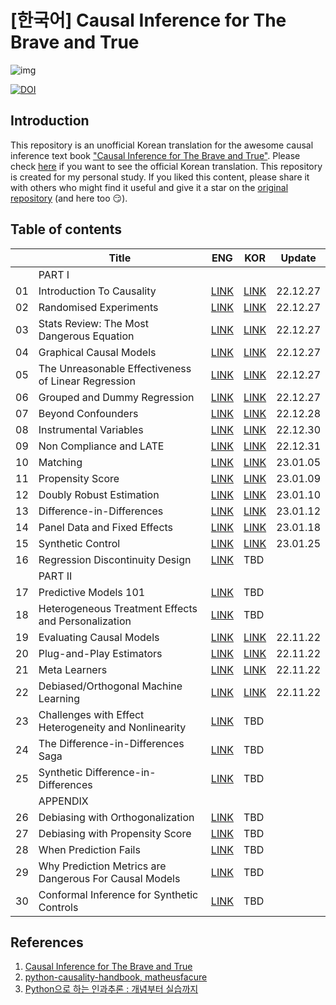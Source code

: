 # [한국어] Causal Inference for The Brave and True

![img](./causal-inference-for-the-brave-and-true/data/img/brave-and-true.png)

[![DOI](https://zenodo.org/badge/255903310.svg)](https://zenodo.org/badge/latestdoi/255903310)


## Introduction
This repository is an unofficial Korean translation for the awesome causal inference text book ["Causal Inference for The Brave and True"](https://matheusfacure.github.io/python-causality-handbook/landing-page.html). Please check [here](https://github.com/TeamCausality/Causal-Inference-with-Python) if you want to see the official Korean translation. This repository is created for my personal study. If you liked this content, please share it with others who might find it useful and give it a star on the [original repository](https://github.com/matheusfacure/python-causality-handbook) (and here too 😏).


## Table of contents
||Title|ENG|KOR|Update|
|---|---|---|---|---|
||PART I||||
|01|Introduction To Causality|[LINK](https://nbviewer.org/github/phykn/python-causality-handbook/blob/master/causal-inference-for-the-brave-and-true/01-Introduction-To-Causality.ipynb)|[LINK](https://nbviewer.org/github/phykn/python-causality-handbook/blob/master/causal-inference-for-the-brave-and-true/KOR-01-Introduction-To-Causality.ipynb)|22.12.27|
|02|Randomised Experiments|[LINK](https://nbviewer.org/github/phykn/python-causality-handbook/blob/master/causal-inference-for-the-brave-and-true/02-Randomised-Experiments.ipynb)|[LINK](https://nbviewer.org/github/phykn/python-causality-handbook/blob/master/causal-inference-for-the-brave-and-true/KOR-02-Randomised-Experiments.ipynb)|22.12.27|
|03|Stats Review: The Most Dangerous Equation|[LINK](https://nbviewer.org/github/phykn/python-causality-handbook/blob/master/causal-inference-for-the-brave-and-true/03-Stats-Review-The-Most-Dangerous-Equation.ipynb)|[LINK](https://nbviewer.org/github/phykn/python-causality-handbook/blob/master/causal-inference-for-the-brave-and-true/KOR-03-Stats-Review-The-Most-Dangerous-Equation.ipynb)|22.12.27|
|04|Graphical Causal Models|[LINK](https://nbviewer.org/github/phykn/python-causality-handbook/blob/master/causal-inference-for-the-brave-and-true/04-Graphical-Causal-Models.ipynb)|[LINK](https://nbviewer.org/github/phykn/python-causality-handbook/blob/master/causal-inference-for-the-brave-and-true/KOR-04-Graphical-Causal-Models.ipynb)|22.12.27|
|05|The Unreasonable Effectiveness of Linear Regression|[LINK](https://nbviewer.org/github/phykn/python-causality-handbook/blob/master/causal-inference-for-the-brave-and-true/05-The-Unreasonable-Effectiveness-of-Linear-Regression.ipynb)|[LINK](https://nbviewer.org/github/phykn/python-causality-handbook/blob/master/causal-inference-for-the-brave-and-true/KOR-05-The-Unreasonable-Effectiveness-of-Linear-Regression.ipynb)|22.12.27|
|06|Grouped and Dummy Regression|[LINK](https://nbviewer.org/github/phykn/python-causality-handbook/blob/master/causal-inference-for-the-brave-and-true/06-Grouped-and-Dummy-Regression.ipynb)|[LINK](https://nbviewer.org/github/phykn/python-causality-handbook/blob/master/causal-inference-for-the-brave-and-true/KOR-06-Grouped-and-Dummy-Regression.ipynb)|22.12.27|
|07|Beyond Confounders|[LINK](https://nbviewer.org/github/phykn/python-causality-handbook/blob/master/causal-inference-for-the-brave-and-true/07-Beyond-Confounders.ipynb)|[LINK](https://nbviewer.org/github/phykn/python-causality-handbook/blob/master/causal-inference-for-the-brave-and-true/KOR-07-Beyond-Confounders.ipynb)|22.12.28|
|08|Instrumental Variables|[LINK](https://nbviewer.org/github/phykn/python-causality-handbook/blob/master/causal-inference-for-the-brave-and-true/08-Instrumental-Variables.ipynb)|[LINK](https://nbviewer.org/github/phykn/python-causality-handbook/blob/master/causal-inference-for-the-brave-and-true/KOR-08-Instrumental-Variables.ipynb)|22.12.30|
|09|Non Compliance and LATE|[LINK](https://nbviewer.org/github/phykn/python-causality-handbook/blob/master/causal-inference-for-the-brave-and-true/09-Non-Compliance-and-LATE.ipynb)|[LINK](https://nbviewer.org/github/phykn/python-causality-handbook/blob/master/causal-inference-for-the-brave-and-true/KOR-09-Non-Compliance-and-LATE.ipynb)|22.12.31|
|10|Matching|[LINK](https://nbviewer.org/github/phykn/python-causality-handbook/blob/master/causal-inference-for-the-brave-and-true/10-Matching.ipynb)|[LINK](https://nbviewer.org/github/phykn/python-causality-handbook/blob/master/causal-inference-for-the-brave-and-true/KOR-10-Matching.ipynb)|23.01.05|
|11|Propensity Score|[LINK](https://nbviewer.org/github/phykn/python-causality-handbook/blob/master/causal-inference-for-the-brave-and-true/11-Propensity-Score.ipynb)|[LINK](https://nbviewer.org/github/phykn/python-causality-handbook/blob/master/causal-inference-for-the-brave-and-true/KOR-11-Propensity-Score.ipynb)|23.01.09|
|12|Doubly Robust Estimation|[LINK](https://nbviewer.org/github/phykn/python-causality-handbook/blob/master/causal-inference-for-the-brave-and-true/12-Doubly-Robust-Estimation.ipynb)|[LINK](https://nbviewer.org/github/phykn/python-causality-handbook/blob/master/causal-inference-for-the-brave-and-true/KOR-12-Doubly-Robust-Estimation.ipynb)|23.01.10|
|13|Difference-in-Differences|[LINK](https://nbviewer.org/github/phykn/python-causality-handbook/blob/master/causal-inference-for-the-brave-and-true/13-Difference-in-Differences.ipynb)|[LINK](https://nbviewer.org/github/phykn/python-causality-handbook/blob/master/causal-inference-for-the-brave-and-true/KOR-13-Difference-in-Differences.ipynb)|23.01.12|
|14|Panel Data and Fixed Effects|[LINK](https://nbviewer.org/github/phykn/python-causality-handbook/blob/master/causal-inference-for-the-brave-and-true/14-Panel-Data-and-Fixed-Effects.ipynb)|[LINK](https://nbviewer.org/github/phykn/python-causality-handbook/blob/master/causal-inference-for-the-brave-and-true/KOR-14-Panel-Data-and-Fixed-Effects.ipynb)|23.01.18|
|15|Synthetic Control|[LINK](https://nbviewer.org/github/phykn/python-causality-handbook/blob/master/causal-inference-for-the-brave-and-true/15-Synthetic-Control.ipynb)|[LINK](https://nbviewer.org/github/phykn/python-causality-handbook/blob/master/causal-inference-for-the-brave-and-true/KOR-15-Synthetic-Control.ipynb)|23.01.25|
|16|Regression Discontinuity Design|[LINK](https://nbviewer.org/github/phykn/python-causality-handbook/blob/master/causal-inference-for-the-brave-and-true/16-Regression-Discontinuity-Design.ipynb)|TBD|
||PART II||||
|17|Predictive Models 101|[LINK](https://nbviewer.org/github/phykn/python-causality-handbook/blob/master/causal-inference-for-the-brave-and-true/17-Predictive-Models-101.ipynb)|TBD|
|18|Heterogeneous Treatment Effects and Personalization|[LINK](https://nbviewer.org/github/phykn/python-causality-handbook/blob/master/causal-inference-for-the-brave-and-true/18-Heterogeneous-Treatment-Effects-and-Personalization.ipynb)|TBD|
|19|Evaluating Causal Models|[LINK](https://nbviewer.org/github/phykn/python-causality-handbook/blob/master/causal-inference-for-the-brave-and-true/19-Evaluating-Causal-Models.ipynb)|[LINK](https://nbviewer.org/github/phykn/python-causality-handbook/blob/master/causal-inference-for-the-brave-and-true/KOR-19-Evaluating-Causal-Models.ipynb)|22.11.22|
|20|Plug-and-Play Estimators|[LINK](https://nbviewer.org/github/phykn/python-causality-handbook/blob/master/causal-inference-for-the-brave-and-true/20-Plug-and-Play-Estimators.ipynb)|[LINK](https://nbviewer.org/github/phykn/python-causality-handbook/blob/master/causal-inference-for-the-brave-and-true/KOR-20-Plug-and-Play-Estimators.ipynb)|22.11.22|
|21|Meta Learners|[LINK](https://nbviewer.org/github/phykn/python-causality-handbook/blob/master/causal-inference-for-the-brave-and-true/21-Meta-Learners.ipynb)|[LINK](https://nbviewer.org/github/phykn/python-causality-handbook/blob/master/causal-inference-for-the-brave-and-true/KOR-21-Meta-Learners.ipynb)|22.11.22|
|22|Debiased/Orthogonal Machine Learning|[LINK](https://nbviewer.org/github/phykn/python-causality-handbook/blob/master/causal-inference-for-the-brave-and-true/22-Debiased-Orthogonal-Machine-Learning.ipynb)|[LINK](https://nbviewer.org/github/phykn/python-causality-handbook/blob/master/causal-inference-for-the-brave-and-true/KOR-22-Debiased-Orthogonal-Machine-Learning.ipynb)|22.11.22|
|23|Challenges with Effect Heterogeneity and Nonlinearity|[LINK](https://nbviewer.org/github/phykn/python-causality-handbook/blob/master/causal-inference-for-the-brave-and-true/23-Challenges-with-Effect-Heterogeneity-and-Nonlinearity.ipynb)|TBD|
|24|The Difference-in-Differences Saga|[LINK](https://nbviewer.org/github/phykn/python-causality-handbook/blob/master/causal-inference-for-the-brave-and-true/24-The-Diff-in-Diff-Saga.ipynb)|TBD|
|25|Synthetic Difference-in-Differences|[LINK](https://nbviewer.org/github/phykn/python-causality-handbook/blob/master/causal-inference-for-the-brave-and-true/25-Synthetic-Diff-in-Diff.ipynb)|TBD|
||APPENDIX||||
|26|Debiasing with Orthogonalization|[LINK](https://nbviewer.org/github/phykn/python-causality-handbook/blob/master/causal-inference-for-the-brave-and-true/Debiasing-with-Orthogonalization.ipynb)|TBD|
|27|Debiasing with Propensity Score|[LINK](https://nbviewer.org/github/phykn/python-causality-handbook/blob/master/causal-inference-for-the-brave-and-true/Debiasing-with-Propensity-Score.ipynb)|TBD|
|28|When Prediction Fails|[LINK](https://nbviewer.org/github/phykn/python-causality-handbook/blob/master/causal-inference-for-the-brave-and-true/When-Prediction-Fails.ipynb)|TBD|
|29|Why Prediction Metrics are Dangerous For Causal Models|[LINK](https://nbviewer.org/github/phykn/python-causality-handbook/blob/master/causal-inference-for-the-brave-and-true/Prediction-Metrics-For-Causal-Models.ipynb)|TBD|
|30|Conformal Inference for Synthetic Controls|[LINK](https://nbviewer.org/github/phykn/python-causality-handbook/blob/master/causal-inference-for-the-brave-and-true/Conformal-Inference-for-Synthetic-Control.ipynb)|TBD|


## References
1. [Causal Inference for The Brave and True](https://matheusfacure.github.io/python-causality-handbook/landing-page.html)
2. [python-causality-handbook, matheusfacure](https://github.com/matheusfacure/python-causality-handbook)
3. [Python으로 하는 인과추론 : 개념부터 실습까지
](https://github.com/CausalInferenceLab/Causal-Inference-with-Python)